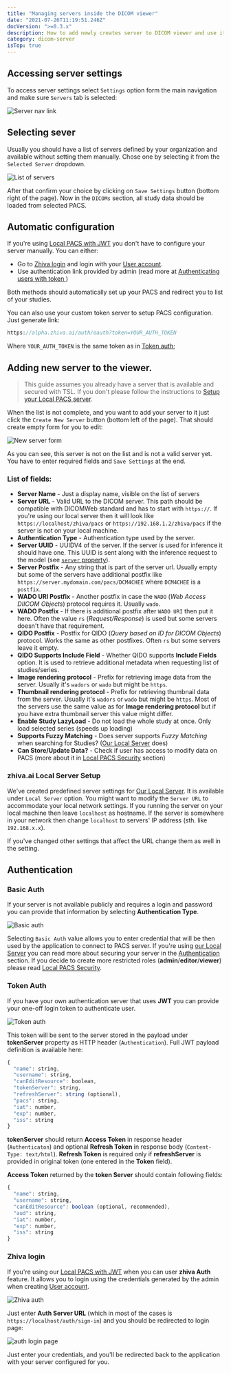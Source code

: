 ```yaml
---
title: "Managing servers inside the DICOM viewer"
date: "2021-07-26T11:19:51.246Z"
docVersion: ">=0.3.x"
description: How to add newly creates server to DICOM viewer and use it as a data provider?
category: dicom-server
isTop: true
---
```


## Accessing server settings

To access server settings select `Settings` option form the main navigation and make sure `Servers` tab is selected:

![Server nav link](server-settings-nav.png)

## Selecting sever

Usually you should have a list of servers defined by your organization and available without setting them manually. Chose one by selecting it from the `Selected Server` dropdown.

![List of servers](list-of-servers.png)

After that confirm your choice by clicking on `Save Settings` button (bottom right of the page). Now in the `DICOMs` section, all study data should be loaded from selected PACS.

## Automatic configuration

If you're using [Local PACS with JWT](/latest/setting-up-local-pacs-with-jwt) you don't have to configure your server manually. You can either:
- Go to [Zhiva login](/latest/managing-servers-inside-the-dicom-viewer/#zhiva-login) and login with your [User account](/latest/setting-up-local-pacs-with-jwt#user-accounts).
- Use authentication link provided by admin (read more at [Authenticating users with token
  ](/latest/setting-up-local-pacs-with-jwt#authenticating-users-with-token))

Both methods should automatically set up your PACS and redirect you to list of your studies. 

You can also use your custom token server to setup PACS configuration. Just generate link:

```javascript
https://alpha.zhiva.ai/auth/oauth?token=YOUR_AUTH_TOKEN
```

Where `YOUR_AUTH_TOKEN` is the same token as in [Token auth](/managing-servers-inside-the-dicom-viewer/#token-auth);

## Adding new server to the viewer.

> This guide assumes you already have a server that is available and secured with TSL. If you don't please follow the instructions to [Setup your Local PACS server](/latest/setting-up-local-pacs).

When the list is not complete, and you want to add your server to it just click the `Create New Server` button (bottom left of the page). That should create empty form for you to edit:

![New server form](new-server-form.png)

As you can see, this server is not on the list and is not a valid server yet. You have to enter required fields and `Save Settings` at the end.

### List of fields:
- __Server Name__ - Just a display name, visible on the list of servers
- __Server URL__ - Valid URL to the DICOM server. This path should be compatible with DICOMWeb standard and has to start with `https://`. If you're using our local server then it will look like `https://localhost/zhiva/pacs` or `https://192.168.1.2/zhiva/pacs` if the server is not on your local machine.
- __Authentication Type__ - Authentication type used by the server.
- __Server UUID__ - UUIDV4 of the server. If the server is used for inference it should have one. This UUID is sent along with the inference request to the model (see [`server` property](latest/setting-up-model-proxy#requesting-inference-for-given-model)).
- __Server Postfix__ - Any string that is part of the server url. Usually empty but some of the servers have additional postfix like `https://server.mydomain.com/pacs/DCM4CHEE` where `DCM4CHEE` is a `postfix`.
- __WADO URI Postfix__ - Another postfix in case the `WADO` (_Web Access DIICOM Objects_) protocol requires it. Usually `wado`.
- __WADO Postfix__ - If there is additional postfix after `WADO URI` then put it here. Often the value `rs` (_Request/Response_) is used but some servers doesn't have that requirement.
- __QIDO Postfix__ - Postfix for QIDO (_Query based on ID for DICOM Objects_) protocol. Works the same as other postfixes. Often `rs` but some servers leave it empty.
- __QIDO Supports Include Field__ - Whether QIDO supports __Include Fields__ option. It is used to retrieve additional metadata when requesting list of studies/series.
- __Image rendering protocol__ - Prefix for retrieving image data from the server. Usually it's `wadors` or `wado` but might be `https`.
- __Thumbnail rendering protocol__ - Prefix for retrieving thumbnail data from the server. Usually it's `wadors` or `wado` but might be `https`. Most of the servers use the same value as for __Image rendering protocol__ but if you have extra thumbnail server this value might differ.
- __Enable Study LazyLoad__ - Do not load the whole study at once. Only load selected series (speeds up loading)
- __Supports Fuzzy Matching__ - Does server supports _Fuzzy Matching_ when searching for Studies? ([Our Local Server](/latest/setting-up-local-pacs) does)
- __Can Store/Update Data?__ - Check if user has access to modify data on PACS (more about it in [Local PACS Security](/latest/local-pacs-security/) section)

### zhiva.ai Local Server Setup

We've created predefined server settings for [Our Local Server](/latest/setting-up-local-pacs). It is available under `Local Server` option. You might want to modify the `Server URL` to accommodate your local network settings. If you running the server on your local machine then leave `localhost` as hostname. If the server is somewhere in your network then change `localhost` to servers' IP address (sth. like `192.168.x.x`).

If you've changed other settings that affect the URL change them as well in the setting.

## Authentication

### Basic Auth

If your server is not available publicly and requires a login and password you can provide that information by selecting __Authentication Type__.

![Basic auth](authentication.png)

Selecting `Basic Auth` value allows you to enter credential that will be then used by the application to connect to PACS server. If you're using [our Local Server](/latest/setting-up-local-pacs) you can read more about securing your server in the [Authentication](/latest/setting-up-local-pacs#authentication) section. If you decide to create more restricted roles (__admin__/__editor__/__viewer__) please read [Local PACS Security](/latest/local-pacs-security/).

### Token Auth

If you have your own authentication server that uses __JWT__ you can provide your one-off login token to authenticate user.

![Token auth](token-auth.png)

This token will be sent to the server stored in the payload under __tokenServer__ property as HTTP header (`Authentication`). Full JWT payload definition is available here:

```javascript
{
  "name": string,
  "username": string,
  "canEditResource": boolean,
  "tokenServer": string,
  "refreshServer": string (optional),
  "pacs": string,
  "iat": number,
  "exp": number,
  "iss": string
}
```

__tokenServer__ should return __Access Token__ in response header (`Authenticaton`) and optional __Refresh Token__ in response body (`Content-Type: text/html`). __Refresh Token__ is required only if __refreshServer__ is provided in original token (one entered in the __Token__ field).

__Access Token__ returned by the __token Server__ should contain following fields:

```javascript
{
  "name": string,
  "username": string,
  "canEditResource": boolean (optional, recommended),
  "aud": string,
  "iat": number,
  "exp": number,
  "iss": string
}
```

### Zhiva login

If you're using our [Local PACS with JWT](/latest/setting-up-local-pacs-with-jwt) when you can user __zhiva Auth__ feature. It allows you to login using the credentials generated by the admin when creating [User account](/latest/setting-up-local-pacs-with-jwt#user-accounts).

![Zhiva auth](zhiva-auth.png)

Just enter __Auth Server URL__ (which in most of the cases is `https://localhost/auth/sign-in`) and you should be redirected to login page:

![auth login page](auth-page.png)

Just enter your credentials, and you'll be redirected back to the application with your server configured for you.